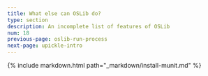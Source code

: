 ```yaml
---
title: What else can OSLib do?
type: section
description: An incomplete list of features of OSLib
num: 18
previous-page: oslib-run-process
next-page: upickle-intro
---
```


{% include markdown.html path="_markdown/install-munit.md" %}
